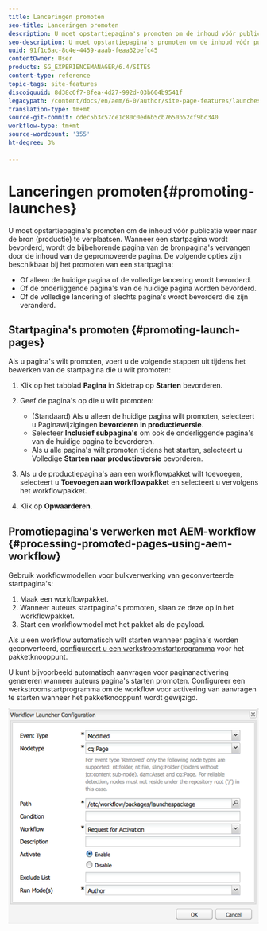 ```yaml
---
title: Lanceringen promoten
seo-title: Lanceringen promoten
description: U moet opstartiepagina's promoten om de inhoud vóór publicatie weer naar de bron (productie) te verplaatsen. Wanneer een startpagina wordt bevorderd, wordt de bijbehorende pagina van de bronpagina's vervangen door de inhoud van de gepromoveerde pagina.
seo-description: U moet opstartiepagina's promoten om de inhoud vóór publicatie weer naar de bron (productie) te verplaatsen. Wanneer een startpagina wordt bevorderd, wordt de bijbehorende pagina van de bronpagina's vervangen door de inhoud van de gepromoveerde pagina.
uuid: 91f1c6ac-8c4e-4459-aaab-feaa32befc45
contentOwner: User
products: SG_EXPERIENCEMANAGER/6.4/SITES
content-type: reference
topic-tags: site-features
discoiquuid: 8d38c6f7-8fea-4d27-992d-03b604b9541f
legacypath: /content/docs/en/aem/6-0/author/site-page-features/launches
translation-type: tm+mt
source-git-commit: cdec5b3c57ce1c80c0ed6b5cb7650b52cf9bc340
workflow-type: tm+mt
source-wordcount: '355'
ht-degree: 3%

---
```



# Lanceringen promoten{#promoting-launches}

U moet opstartiepagina&#39;s promoten om de inhoud vóór publicatie weer naar de bron (productie) te verplaatsen. Wanneer een startpagina wordt bevorderd, wordt de bijbehorende pagina van de bronpagina&#39;s vervangen door de inhoud van de gepromoveerde pagina. De volgende opties zijn beschikbaar bij het promoten van een startpagina:

* Of alleen de huidige pagina of de volledige lancering wordt bevorderd.
* Of de onderliggende pagina&#39;s van de huidige pagina worden bevorderd.
* Of de volledige lancering of slechts pagina&#39;s wordt bevorderd die zijn veranderd.

## Startpagina&#39;s promoten {#promoting-launch-pages}

Als u pagina&#39;s wilt promoten, voert u de volgende stappen uit tijdens het bewerken van de startpagina die u wilt promoten:

1. Klik op het tabblad **Pagina** in Sidetrap op **Starten** bevorderen.
1. Geef de pagina&#39;s op die u wilt promoten:

   * (Standaard) Als u alleen de huidige pagina wilt promoten, selecteert u Paginawijzigingen **bevorderen in productieversie**.
   * Selecteer **Inclusief subpagina&#39;s** om ook de onderliggende pagina&#39;s van de huidige pagina te bevorderen.
   * Als u alle pagina&#39;s wilt promoten tijdens het starten, selecteert u Volledige **Starten naar productieversie** bevorderen.

1. Als u de productiepagina&#39;s aan een workflowpakket wilt toevoegen, selecteert u **Toevoegen aan workflowpakket** en selecteert u vervolgens het workflowpakket.
1. Klik op **Opwaarderen**.

## Promotiepagina&#39;s verwerken met AEM-workflow {#processing-promoted-pages-using-aem-workflow}

Gebruik workflowmodellen voor bulkverwerking van geconverteerde startpagina&#39;s:

1. Maak een workflowpakket.
1. Wanneer auteurs startpagina&#39;s promoten, slaan ze deze op in het workflowpakket.
1. Start een workflowmodel met het pakket als de payload.

Als u een workflow automatisch wilt starten wanneer pagina&#39;s worden geconverteerd, [configureert u een werkstroomstartprogramma](/help/sites-administering/workflows-starting.md#workflows-launchers) voor het pakketknooppunt.

U kunt bijvoorbeeld automatisch aanvragen voor paginanactivering genereren wanneer auteurs pagina&#39;s starten promoten. Configureer een werkstroomstartprogramma om de workflow voor activering van aanvragen te starten wanneer het pakketknooppunt wordt gewijzigd.

![chlimage_1-136](assets/chlimage_1-136.png)


